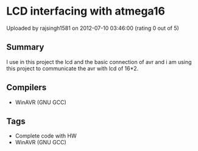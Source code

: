 # LCD interfacing with atmega16

Uploaded by rajsingh1581 on 2012-07-10 03:46:00 (rating 0 out of 5)

## Summary

I use in this project the lcd and the basic connection of avr and i am using this project to communicate the avr with lcd of 16*2.

## Compilers

- WinAVR (GNU GCC)

## Tags

- Complete code with HW
- WinAVR (GNU GCC)
